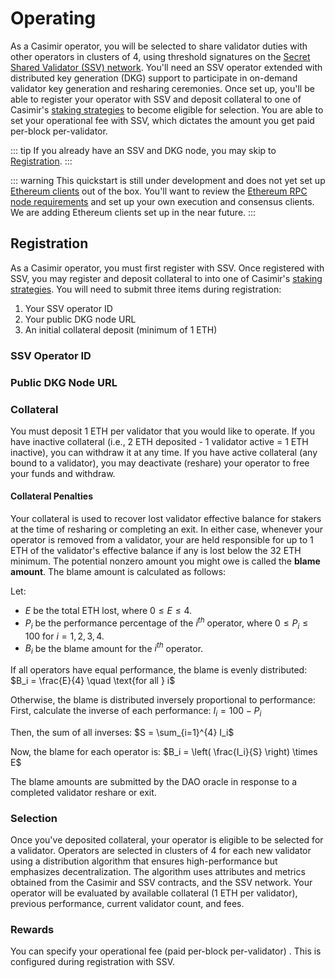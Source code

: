 # Operating

As a Casimir operator, you will be selected to share validator duties with other operators in clusters of 4, using threshold signatures on the [Secret Shared Validator (SSV) network](https://ssv.network). You'll need an SSV operator extended with distributed key generation (DKG) support to participate in on-demand validator key generation and resharing ceremonies. Once set up, you'll be able to register your operator with SSV and deposit collateral to one of Casimir's [staking strategies](../introduction/staking-strategies.md) to become eligible for selection. You are able to set your operational fee with SSV, which dictates the amount you get paid per-block per-validator.

<!--@include: ../parts/casimir-operator-README.md{5,12}-->
::: tip
If you already have an SSV and DKG node, you may skip to [Registration](#registration).
:::
<!--@include: ../parts/casimir-operator-README.md{13,14}-->

::: warning
This quickstart is still under development and does not yet set up [Ethereum clients](https://ethereum.org/en/developers/docs/nodes-and-clients) out of the box. You'll want to review the [Ethereum RPC node requirements](#ethereum-rpc-node-requirements) and set up your own execution and consensus clients. We are adding Ethereum clients set up in the near future.
:::
<!--@include: ../parts/casimir-operator-README.md{15,69}-->

## Registration

As a Casimir operator, you must first register with SSV. Once registered with SSV, you may register and deposit collateral to into one of Casimir's [staking strategies](../introduction/staking-strategies.md). You will need to submit three items during registration:

1. Your SSV operator ID
2. Your public DKG node URL
3. An initial collateral deposit (minimum of 1 ETH)

### SSV Operator ID

### Public DKG Node URL

### Collateral

You must deposit 1 ETH per validator that you would like to operate. If you have inactive collateral (i.e., 2 ETH deposited - 1 validator active = 1 ETH inactive), you can withdraw it at any time. If you have active collateral (any bound to a validator), you may deactivate (reshare) your operator to free your funds and withdraw.

#### Collateral Penalties

Your collateral is used to recover lost validator effective balance for stakers at the time of resharing or completing an exit. In either case, whenever your operator is removed from a validator, your are held responsible for up to 1 ETH of the validator's effective balance if any is lost below the 32 ETH minimum. The potential nonzero amount you might owe is called the **blame amount**. The blame amount is calculated as follows:

Let:

- $E$ be the total ETH lost, where $0 \leq E \leq 4$.
- $P_i$ be the performance percentage of the $i^{th}$ operator, where $0 \leq P_i \leq 100$ for $i = 1, 2, 3, 4$.
- $B_i$ be the blame amount for the $i^{th}$ operator.

If all operators have equal performance, the blame is evenly distributed:
$B_i = \frac{E}{4} \quad \text{for all } i$

Otherwise, the blame is distributed inversely proportional to performance:
First, calculate the inverse of each performance:
$I_i = 100 - P_i$

Then, the sum of all inverses:
$S = \sum_{i=1}^{4} I_i$

Now, the blame for each operator is:
$B_i = \left( \frac{I_i}{S} \right) \times E$

The blame amounts are submitted by the DAO oracle in response to a completed validator reshare or exit.

### Selection

Once you've deposited collateral, your operator is eligible to be selected for a validator. Operators are selected in clusters of 4 for each new validator using a distribution algorithm that ensures high-performance but emphasizes decentralization. The algorithm uses attributes and metrics obtained from the Casimir and SSV contracts, and the SSV network. Your operator will be evaluated by available collateral (1 ETH per validator), previous performance, current validator count, and fees.

### Rewards

You can specify your operational fee (paid per-block per-validator) . This is configured during registration with SSV.